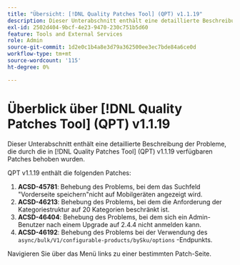 ```yaml
---
title: "Übersicht: [!DNL Quality Patches Tool] (QPT) v1.1.19"
description: Dieser Unterabschnitt enthält eine detaillierte Beschreibung der Probleme, die durch die in [!DNL Quality Patches Tool]  (QPT) v1.1.19 verfügbaren Patches behoben wurden.
exl-id: 2502d404-9bcf-4e23-9470-230c751b5d60
feature: Tools and External Services
role: Admin
source-git-commit: 1d2e0c1b4a8e3d79a362500ee3ec7bde84a6ce0d
workflow-type: tm+mt
source-wordcount: '115'
ht-degree: 0%

---
```


# Überblick über [!DNL Quality Patches Tool] (QPT) v1.1.19

Dieser Unterabschnitt enthält eine detaillierte Beschreibung der Probleme, die durch die in [!DNL Quality Patches Tool] (QPT) v1.1.19 verfügbaren Patches behoben wurden.

QPT v1.1.19 enthält die folgenden Patches:

1. **ACSD-45781**: Behebung des Problems, bei dem das Suchfeld &quot;Vorderseite speichern&quot;nicht auf Mobilgeräten angezeigt wird.
1. **ACSD-46213**: Behebung des Problems, bei dem die Anforderung der Kategoriestruktur auf 20 Kategorien beschränkt ist.
1. **ACSD-46404**: Behebung des Problems, bei dem sich ein Admin-Benutzer nach einem Upgrade auf 2.4.4 nicht anmelden kann.
1. **ACSD-46192**: Behebung des Problems bei der Verwendung des `async/bulk/V1/configurable-products/bySku/options` -Endpunkts.

Navigieren Sie über das Menü links zu einer bestimmten Patch-Seite.
